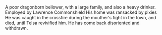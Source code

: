 A poor dragonborn bellower, with a large family, and also a heavy drinker. 
Employed by Lawrence Commonshield
His home was ransacked by pixies
He was caught in the crossfire during the mouther's fight in the town, and died, until Telsa revivified him. He has come back disoriented and withdrawn.